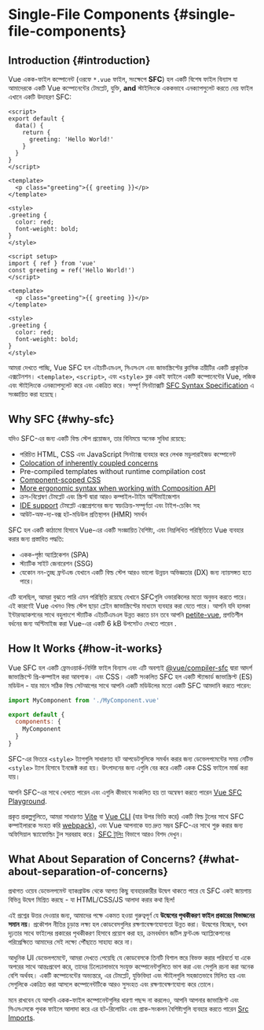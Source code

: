 # Single-File Components {#single-file-components}

## Introduction {#introduction}

Vue একক-ফাইল কম্পোনেন্ট (ওরফে `*.vue` ফাইল, সংক্ষেপে **SFC**) হল একটি বিশেষ ফাইল বিন্যাস যা আমাদেরকে একটি Vue কম্পোনেন্টের টেমপ্লেট, যুক্তি, **and** স্টাইলিংকে এককভাবে এনক্যাপসুলেট করতে দেয় ফাইল এখানে একটি উদাহরণ SFC:

<div class="options-api">

```vue
<script>
export default {
  data() {
    return {
      greeting: 'Hello World!'
    }
  }
}
</script>

<template>
  <p class="greeting">{{ greeting }}</p>
</template>

<style>
.greeting {
  color: red;
  font-weight: bold;
}
</style>
```

</div>

<div class="composition-api">

```vue
<script setup>
import { ref } from 'vue'
const greeting = ref('Hello World!')
</script>

<template>
  <p class="greeting">{{ greeting }}</p>
</template>

<style>
.greeting {
  color: red;
  font-weight: bold;
}
</style>
```

</div>

আমরা দেখতে পাচ্ছি, Vue SFC হল এইচটিএমএল, সিএসএস এবং জাভাস্ক্রিপ্টের ক্লাসিক ত্রয়ীটির একটি প্রাকৃতিক এক্সটেনশন। `<template>`, `<script>`, এবং `<style>` ব্লক একই ফাইলে একটি কম্পোনেন্টের Vue, লজিক এবং স্টাইলিংকে এনক্যাপসুলেট করে এবং একত্রিত করে। সম্পূর্ণ সিনট্যাক্সটি [SFC Syntax Specification](/api/sfc-spec) এ সংজ্ঞায়িত করা হয়েছে।

## Why SFC {#why-sfc}

যদিও SFC-এর জন্য একটি বিল্ড স্টেপ প্রয়োজন, তার বিনিময়ে অনেক সুবিধা রয়েছে:

- পরিচিত HTML, CSS এবং JavaScript সিনট্যাক্স ব্যবহার করে লেখক মডুলারাইজড কম্পোনেন্ট
- [Colocation of inherently coupled concerns](#what-about-separation-of-concerns)
- Pre-compiled templates without runtime compilation cost
- [Component-scoped CSS](/api/sfc-css-features)
- [More ergonomic syntax when working with Composition API](/api/sfc-script-setup)
- ক্রস-বিশ্লেষণ টেমপ্লেট এবং স্ক্রিপ্ট দ্বারা আরও কম্পাইল-টাইম অপ্টিমাইজেশান
- [IDE support](/guide/scaling-up/tooling#ide-support) টেমপ্লেট এক্সপ্রেশনের জন্য স্বয়ংক্রিয়-সম্পূর্ণতা এবং টাইপ-চেকিং সহ
- আউট-অফ-দ্য-বক্স হট-মডিউল প্রতিস্থাপন (HMR) সমর্থন

SFC হল একটি কাঠামো হিসাবে Vue-এর একটি সংজ্ঞায়িত বৈশিষ্ট্য, এবং নিম্নলিখিত পরিস্থিতিতে Vue ব্যবহার করার জন্য প্রস্তাবিত পদ্ধতি:

- একক-পৃষ্ঠা অ্যাপ্লিকেশন (SPA)
- স্ট্যাটিক সাইট জেনারেশন (SSG)
- যেকোন নন-তুচ্ছ ফ্রন্টএন্ড যেখানে একটি বিল্ড স্টেপ আরও ভালো উন্নয়ন অভিজ্ঞতার (DX) জন্য ন্যায়সঙ্গত হতে পারে।

এটি বলেছিল, আমরা বুঝতে পারি এমন পরিস্থিতি রয়েছে যেখানে SFCগুলি ওভারকিলের মতো অনুভব করতে পারে। এই কারণেই Vue এখনও বিল্ড স্টেপ ছাড়া প্লেইন জাভাস্ক্রিপ্টের মাধ্যমে ব্যবহার করা যেতে পারে। আপনি যদি হালকা ইন্টারঅ্যাকশনের সাথে বহুলাংশে স্ট্যাটিক এইচটিএমএল উন্নত করতে চান তবে আপনি [petite-vue](https://github.com/vuejs/petite-vue), প্রগতিশীল বর্ধনের জন্য অপ্টিমাইজ করা Vue-এর একটি 6 kB উপসেটও দেখতে পারেন .

## How It Works {#how-it-works}

Vue SFC হল একটি ফ্রেমওয়ার্ক-নির্দিষ্ট ফাইল বিন্যাস এবং এটি অবশ্যই [@vue/compiler-sfc](https://github.com/vuejs/core/tree/main/packages/compiler-sfc) দ্বারা আদর্শ জাভাস্ক্রিপ্টে প্রি-কম্পাইল করা আবশ্যক। এবং CSS। একটি সংকলিত SFC হল একটি স্ট্যান্ডার্ড জাভাস্ক্রিপ্ট (ES) মডিউল - যার মানে সঠিক বিল্ড সেটআপের সাথে আপনি একটি মডিউলের মতো একটি SFC আমদানি করতে পারেন:

```js
import MyComponent from './MyComponent.vue'

export default {
  components: {
    MyComponent
  }
}
```

SFC-এর ভিতরে `<style>` ট্যাগগুলি সাধারণত হট আপডেটগুলিকে সমর্থন করার জন্য ডেভেলপমেন্টের সময় নেটিভ `<style>` ট্যাগ হিসাবে ইনজেক্ট করা হয়। উৎপাদনের জন্য এগুলি বের করে একটি একক CSS ফাইলে মার্জ করা যায়।

আপনি SFC-এর সাথে খেলতে পারেন এবং এগুলি কীভাবে সংকলিত হয় তা অন্বেষণ করতে পারেন [Vue SFC Playground](https://play.vuejs.org/).

প্রকৃত প্রকল্পগুলিতে, আমরা সাধারণত [Vite](https://vitejs.dev/) বা [Vue CLI](http://cli.vuejs.org/) (যার উপর ভিত্তি করে) একটি বিল্ড টুলের সাথে SFC কম্পাইলারকে সংহত করি [webpack](https://webpack.js.org/)), এবং Vue আপনাকে যত দ্রুত সম্ভব SFC-এর সাথে শুরু করার জন্য অফিসিয়াল স্ক্যাফোল্ডিং টুল সরবরাহ করে। [SFC টুলিং](/guide/scaling-up/tooling) বিভাগে আরও বিশদ দেখুন।

## What About Separation of Concerns? {#what-about-separation-of-concerns}

প্রথাগত ওয়েব ডেভেলপমেন্ট ব্যাকগ্রাউন্ড থেকে আগত কিছু ব্যবহারকারীর উদ্বেগ থাকতে পারে যে SFC একই জায়গায় বিভিন্ন উদ্বেগ মিশ্রিত করছে - যা HTML/CSS/JS আলাদা করার কথা ছিল!

এই প্রশ্নের উত্তর দেওয়ার জন্য, আমাদের পক্ষে একমত হওয়া গুরুত্বপূর্ণ যে **উদ্বেগের পৃথকীকরণ ফাইল প্রকারের বিভাজনের সমান নয়**। প্রকৌশল নীতির চূড়ান্ত লক্ষ্য হল কোডবেসগুলির রক্ষণাবেক্ষণযোগ্যতা উন্নত করা। উদ্বেগের বিচ্ছেদ, যখন দৃঢ়তার সাথে ফাইলের প্রকারের পৃথকীকরণ হিসাবে প্রয়োগ করা হয়, ক্রমবর্ধমান জটিল ফ্রন্টএন্ড অ্যাপ্লিকেশনের পরিপ্রেক্ষিতে আমাদের সেই লক্ষ্যে পৌঁছাতে সাহায্য করে না।

আধুনিক UI ডেভেলপমেন্টে, আমরা দেখতে পেয়েছি যে কোডবেসকে তিনটি বিশাল স্তরে বিভক্ত করার পরিবর্তে যা একে অপরের সাথে আন্তঃপ্রবেশ করে, তাদের ঢিলেঢালাভাবে সংযুক্ত কম্পোনেন্টগুলিতে ভাগ করা এবং সেগুলি রচনা করা অনেক বেশি অর্থবহ। একটি কম্পোনেন্টের অভ্যন্তরে, এর টেমপ্লেট, যুক্তিবিদ্যা এবং স্টাইলগুলি সহজাতভাবে মিলিত হয় এবং সেগুলিকে একত্রিত করা আসলে কম্পোনেন্টটিকে আরও সুসংহত এবং রক্ষণাবেক্ষণযোগ্য করে তোলে।

মনে রাখবেন যে আপনি একক-ফাইল কম্পোনেন্টগুলির ধারণা পছন্দ না করলেও, আপনি আপনার জাভাস্ক্রিপ্ট এবং সিএসএসকে পৃথক ফাইলে আলাদা করে এর হট-রিলোডিং এবং প্রাক-সংকলন বৈশিষ্ট্যগুলি ব্যবহার করতে পারেন [Src Imports](/api/sfc-spec#src-imports).
